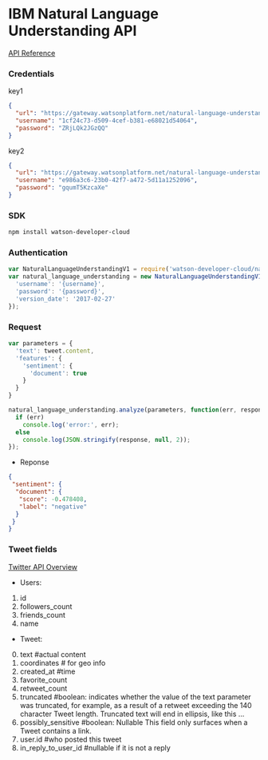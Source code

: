 # IBM Natural Language Understanding API

[API Reference](https://www.ibm.com/watson/developercloud/natural-language-understanding/api/v1/#post-analyze)

### Credentials
key1
```json
{
  "url": "https://gateway.watsonplatform.net/natural-language-understanding/api",
  "username": "1cf24c73-d509-4cef-b381-e68021d54064",
  "password": "ZRjLQk2JGzQQ"
}
```
key2
```json
{
  "url": "https://gateway.watsonplatform.net/natural-language-understanding/api",
  "username": "e986a3c6-23b0-42f7-a472-5d11a1252096",
  "password": "gqumT5KzcaXe"
}
```

### SDK
```bash
npm install watson-developer-cloud
```

### Authentication
```javascript
var NaturalLanguageUnderstandingV1 = require('watson-developer-cloud/natural-language-understanding/v1.js');
var natural_language_understanding = new NaturalLanguageUnderstandingV1({
  'username': '{username}',
  'password': '{password}',
  'version_date': '2017-02-27'
});
```

### Request
```javascript
var parameters = {
  'text': tweet.content, 
  'features': {
    'sentiment': {
      'document': true
    }
  }
}

natural_language_understanding.analyze(parameters, function(err, response) {
  if (err)
    console.log('error:', err);
  else
    console.log(JSON.stringify(response, null, 2));
});
```

* Reponse
```json
{
 "sentiment": {
  "document": {
   "score": -0.478408,
   "label": "negative"
  }
 }
}
```

### Tweet fields
[Twitter API Overview](https://dev.twitter.com/overview/api/tweets)

- Users: 
1. id
2. followers_count
3. friends_count
4. name

- Tweet:
0. text #actual content 
1. coordinates # for geo info
2. created_at #time
3. favorite_count 
4. retweet_count
5. truncated #boolean: indicates whether the value of the text parameter was truncated, for example, as a result of a retweet exceeding the 140 character Tweet length. Truncated text will end in ellipsis, like this ...
6. possibly_sensitive #boolean: Nullable This field only surfaces when a Tweet contains a link. 
7. user.id #who posted this tweet
8. in_reply_to_user_id #nullable if it is not a reply

